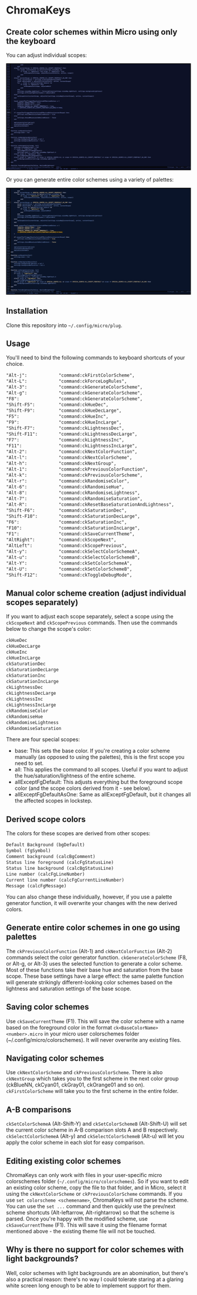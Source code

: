 # ChromaKeys

## Create color schemes within Micro using only the keyboard

You can adjust individual scopes:

![Adjust individual scopes](images/adjustIndividualScopes.gif)

Or you can generate entire color schemes using a variety of palettes:

![Generate entire palettes with one keystroke](images/palettes.gif)

## Installation

Clone this repository into `~/.config/micro/plug`.

## Usage

You'll need to bind the following commands to keyboard shortcuts of your choice.

```
"Alt-j":			"command:ckFirstColorScheme",
"Alt-L":			"command:ckForceLogRules",
"Alt-3":			"command:ckGenerateColorScheme",
"Alt-g":			"command:ckGenerateColorScheme",
"F8":				"command:ckGenerateColorScheme",
"Shift-F5":			"command:ckHueDec",
"Shift-F9":			"command:ckHueDecLarge",
"F5":				"command:ckHueInc",
"F9":				"command:ckHueIncLarge",
"Shift-F7":			"command:ckLightnessDec",
"Shift-F11":		"command:ckLightnessDecLarge",
"F7":				"command:ckLightnessInc",
"F11":				"command:ckLightnessIncLarge",
"Alt-2":			"command:ckNextColorFunction",
"Alt-l":			"command:ckNextColorScheme",
"Alt-h":			"command:ckNextGroup",
"Alt-1":			"command:ckPreviousColorFunction",
"Alt-k":			"command:ckPreviousColorScheme",
"Alt-r":			"command:ckRandomiseColor",
"Alt-6":			"command:ckRandomiseHue",
"Alt-8":			"command:ckRandomiseLightness",
"Alt-7":			"command:ckRandomiseSaturation",
"Alt-R":			"command:ckResetBaseSaturationAndLightness",
"Shift-F6":			"command:ckSaturationDec",
"Shift-F10":		"command:ckSaturationDecLarge",
"F6":				"command:ckSaturationInc",
"F10":				"command:ckSaturationIncLarge",
"F1":				"command:ckSaveCurrentTheme",
"AltRight":			"command:ckScopeNext",
"AltLeft":			"command:ckScopePrevious",
"Alt-y":			"command:ckSelectColorSchemeA",
"Alt-u":			"command:ckSelectColorSchemeB",
"Alt-Y":			"command:ckSetColorSchemeA",
"Alt-U":			"command:ckSetColorSchemeB",
"Shift-F12":		"command:ckToggleDebugMode",
```

## Manual color scheme creation (adjust individual scopes separately)

If you want to adjust each scope separately, select a scope using the `ckScopeNext` and `ckScopePrevious` commands. Then use the commands below to change the scope's color:

```
ckHueDec
ckHueDecLarge
ckHueInc
ckHueIncLarge
ckSaturationDec
ckSaturationDecLarge
ckSaturationInc
ckSaturationIncLarge
ckLightnessDec
ckLightnessDecLarge
ckLightnessInc
ckLightnessIncLarge
ckRandomiseColor
ckRandomiseHue
ckRandomiseLightness
ckRandomiseSaturation
```

There are four special scopes:

- base: This sets the base color. If you're creating a color scheme manually (as opposed to using the palettes), this is the first scope you need to set.
- all: This applies the command to all scopes. Useful if you want to adjust the hue/saturation/lightness of the entire scheme.
- allExceptFgDefault: This adjusts everything but the foreground scope color (and the scope colors derived from it - see below).
- allExceptFgDefaultAsOne: Same as allExceptFgDefault, but it changes all the affected scopes in lockstep.

## Derived scope colors

The colors for these scopes are derived from other scopes:

```
Default Background (bgDefault)
Symbol (fgSymbol)
Comment background (calcBgComment)
Status line foreground (calcFgStatusLine)
Status line background (calcBgStatusLine)
Line number (calcFgLineNumber)
Current line number (calcFgCurrentLineNumber)
Message (calcFgMessage)
```

You can also change these individually, however, if you use a palette generator function, it will overwrite your changes with the new derived colors.

## Generate entire color schemes in one go using palettes

The `ckPreviousColorFunction` (Alt-1) and `ckNextColorFunction` (Alt-2) commands select the color generator function. `ckGenerateColorScheme` (F8, or Alt-g, or Alt-3) uses the selected function to generate a color scheme. Most of these functions take their base hue and saturation from the base scope. These base settings have a large effect: the same palette function will generate strikingly different-looking color schemes based on the lightness and saturation settings of the base scope.

## Saving color schemes

Use `ckSaveCurrentTheme` (F1). This will save the color scheme with a name based on the foreground color in the format `ck<BaseColorName><number>.micro` in your micro user colorschemes folder (~/.config/micro/colorschemes). It will never overwrite any existing files.

## Navigating color schemes

Use `ckNextColorScheme` and `ckPreviousColorScheme`. There is also `ckNextGroup` which takes you to the first scheme in the next color group (ckBlueNN, ckCyan01, ckGray01, ckOrange01 and so on). `ckFirstColorScheme` will take you to the first scheme in the entire folder.

## A-B comparisons

`ckSetColorSchemeA` (Alt-Shift-Y) and `ckSetColorSchemeB` (Alt-Shift-U) will set the current color scheme in A-B comparison slots A and B respectively. `ckSelectColorSchemeA` (Alt-y) and `ckSelectColorSchemeB` (Alt-u) will let you apply the color scheme in each slot for easy comparison.

## Editing existing color schemes

ChromaKeys can only work with files in your user-specific micro colorschemes folder (`~/.config/micro/colorschemes`). So if you want to edit an existing color scheme, copy the file to that folder, and in Micro, select it using the `ckNextColorScheme` or `ckPreviousColorScheme` commands. If you use `set colorscheme <schemename>`, ChromaKeys will not parse the scheme. You can use the `set ...` command and then quickly use the prev/next scheme shortcuts (Alt-leftarrow, Alt-rightarrow) so that the scheme is parsed. Once you're happy with the modified scheme, use `ckSaveCurrentTheme` (F1). This will save it using the filename format mentioned above - the existing theme file will not be touched.

## Why is there no support for color schemes with light backgrounds?

Well, color schemes with light backgrounds are an abomination, but there's also a practical reason: there's no way I could tolerate staring at a glaring white screen long enough to be able to implement support for them.
